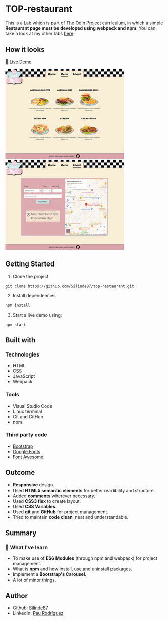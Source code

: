 # TOP-restaurant

This is a Lab which is part of [The Odin Project](https://www.theodinproject.com/paths/full-stack-javascript) curriculum, in which a simple **Restaurant page must be developed using webpack and npm**. You can take a look at my other labs [here](https://github.com/Silinde87?tab=repositories&q=top).

## How it looks

🔗 [Live Demo](https://silinde87.github.io/top-restaurant/)

<a href="https://github.com/Silinde87/repo-media/blob/main/images/screen-restaurant1.JPG?raw=true" target="_blank">
<img src="https://github.com/Silinde87/repo-media/blob/main/images/screen-restaurant1.JPG?raw=true" width="376px" height="285px">
</a>

<a href="https://github.com/Silinde87/repo-media/blob/main/images/screen-restaurant2.JPG?raw=true" target="_blank">
<img src="https://github.com/Silinde87/repo-media/blob/main/images/screen-restaurant2.JPG?raw=true" width="376px" height="285px">
</a>
<br>

## Getting Started

1. Clone the project
```
git clone https://github.com/Silinde87/top-restaurant.git
```

2. Install dependencies
```
npm install
```

3. Start a live demo using:
```
npm start
```

## Built with

### Technologies

* HTML
* CSS
* JavaScript
* Webpack

### Tools

* Visual Studio Code
* Linux terminal
* Git and GitHub
* npm

### Third party code

* [Bootstrap](https://getbootstrap.com/docs/5.0/getting-started/introduction/)
* [Google Fonts](https://fonts.google.com/)
* [Font Awesome](https://fontawesome.com/)

## Outcome

* **Responsive** design.
* Used **HTML5 semantic elements** for better readibility and structure.
* Added **comments** wherever necessary.
* Used **CSS3 flex** to create layout.
* Used **CSS Variables**.
* Used **git** and **GitHub** for project management.
* Tried to maintain **code clean**, neat and understandable.

## Summary

### 🚀 What I've learn

* To make use of **ES6 Modules** (through npm and webpack) for project management.
* What is **npm** and how install, use and uninstall packages.
* Implement a **Bootstrap's Carousel**.
* A lot of minor things.

## Author

* Github: [Silinde87](https://github.com/Silinde87)
* LinkedIn: [Pau Rodríguez](https://www.linkedin.com/in/paurodriguezmolina/)
